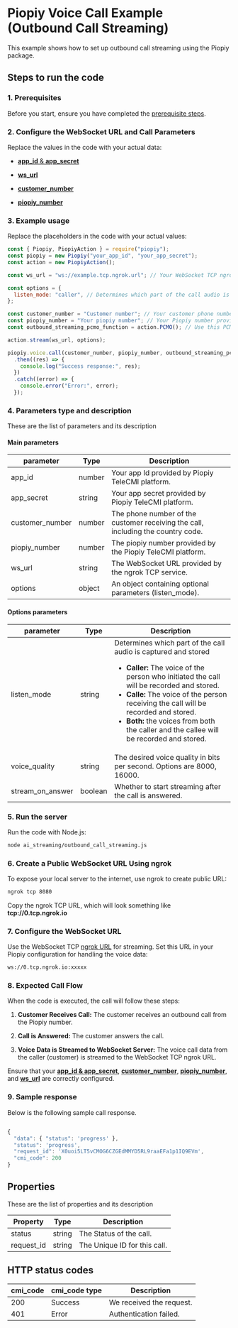# Piopiy Voice Call Example (Outbound Call Streaming)

This example shows how to set up outbound call streaming using the Piopiy package.

## Steps to run the code

### 1. Prerequisites

Before you start, ensure you have completed the [prerequisite steps](/README.md).

### 2. Configure the WebSocket URL and Call Parameters

Replace the values in the code with your actual data:

- [**app_id** & **app_secret**](https://github.com/telecmi/piopiy_node_example/blob/development/ai_streaming/outbound_call_streaming.js#L2)

- [**ws_url**](https://github.com/telecmi/piopiy_node_example/blob/development/ai_streaming/outbound_call_streaming.js#L5)

- [**customer_number**](https://github.com/telecmi/piopiy_node_example/blob/development/ai_streaming/outbound_call_streaming.js#L10)

- [**piopiy_number**](https://github.com/telecmi/piopiy_node_example/blob/development/ai_streaming/outbound_call_streaming.js#L11)

### 3. Example usage

Replace the placeholders in the code with your actual values:

```javascript
const { Piopiy, PiopiyAction } = require("piopiy");
const piopiy = new Piopiy("your_app_id", "your_app_secret");
const action = new PiopiyAction();

const ws_url = "ws://example.tcp.ngrok.url"; // Your WebSocket TCP ngrok URL

const options = {
  listen_mode: "caller", // Determines which part of the call audio is captured and stored
};

const customer_number = "Customer number"; // Your customer phone number with country code.
const piopiy_number = "Your piopiy number"; // Your Piopiy number provided by the Piopiy TeleCMI platform.
const outbound_streaming_pcmo_function = action.PCMO(); // Use this PCMO function to start outbound call streaming.

action.stream(ws_url, options);

piopiy.voice.call(customer_number, piopiy_number, outbound_streaming_pcmo_function)
  .then((res) => {
    console.log("Success response:", res);
  })
  .catch((error) => {
    console.error("Error:", error);
  });
```

### 4. Parameters type and description

These are the list of parameters and its description

#### Main parameters

| parameter       | Type   | Description                                                                      |
| --------------- | ------ | -------------------------------------------------------------------------------- |
| app_id          | number | Your app Id provided by Piopiy TeleCMI platform.                                 |
| app_secret      | string | Your app secret provided by Piopiy TeleCMI platform.                             |
| customer_number | number | The phone number of the customer receiving the call, including the country code. |
| piopiy_number   | number | The piopiy number provided by the Piopiy TeleCMI platform.                       |
| ws_url          | string | The WebSocket URL provided by the ngrok TCP service.                             |
| options         | object | An object containing optional parameters (listen_mode).                          |

#### Options parameters

| parameter   | Type   | Description                                                          |
| ----------- | ------ | -------------------------------------------------------------------- |
| listen_mode | string | Determines which part of the call audio is captured and stored <ul><li> **Caller:** The voice of the person who initiated the call will be recorded and stored.</li><li> **Calle:** The voice of the person receiving the call will be recorded and stored.</li><li> **Both:** the voices from both the caller and the callee will be recorded and stored.</li></ul> |
| voice_quality    | string  | The desired voice quality in bits per second. Options are 8000, 16000.|
| stream_on_answer | boolean | Whether to start streaming after the call is answered. |


### 5. Run the server

Run the code with Node.js:

```sh
node ai_streaming/outbound_call_streaming.js
```

### 6. Create a Public WebSocket URL Using ngrok

To expose your local server to the internet, use ngrok to create public URL:

```sh
ngrok tcp 8080
```

Copy the ngrok TCP URL, which will look something like **tcp://0.tcp.ngrok.io**

### 7. Configure the WebSocket URL

Use the WebSocket TCP [ngrok URL](https://github.com/telecmi/piopiy_node_example/blob/development/ai_streaming/outbound_call_streaming.js#L5) for streaming. Set this URL in your Piopiy configuration for handling the voice data:

```sh
ws://0.tcp.ngrok.io:xxxxx
```

### 8. Expected Call Flow

When the code is executed, the call will follow these steps:

1. **Customer Receives Call:** The customer receives an outbound call from the Piopiy number.

2. **Call is Answered:** The customer answers the call.

3. **Voice Data is Streamed to WebSocket Server:** The voice call data from the caller (customer) is streamed to the WebSocket TCP ngrok URL.

Ensure that your [**app_id & app_secret**](https://github.com/telecmi/piopiy_node_example/blob/development/ai_streaming/outbound_call_streaming.js#L2), [**customer_number**](https://github.com/telecmi/piopiy_node_example/blob/development/ai_streaming/outbound_call_streaming.js#L10), [**piopiy_number**](https://github.com/telecmi/piopiy_node_example/blob/development/ai_streaming/outbound_call_streaming.js#L11), and [**ws_url**](https://github.com/telecmi/piopiy_node_example/blob/development/ai_streaming/outbound_call_streaming.js#L5) are correctly configured.


### 9. Sample response

Below is the following sample call response.

```javascript

{
  "data": { "status": 'progress' },
  "status": 'progress',
  "request_id": 'X0uoi5LT5vCMOG6CZGEdMMYD5RL9raaEFa1p1IQ9EVm',
  "cmi_code": 200
}

```

## Properties

These are the list of properties and its description

| Property   | Type   | Description                  |
| ---------- | ------ | ---------------------------- |
| status     | string | The Status of the call.      |
| request_id | string | The Unique ID for this call. |

## HTTP status codes

| cmi_code | cmi_code type | Description              |
| -------- | ------------- | ------------------------ |
| 200      | Success       | We received the request. |
| 401      | Error         | Authentication failed.   |